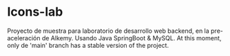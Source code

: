 # Icons-lab
Proyecto de muestra para laboratorio de desarrollo web backend, en la pre-aceleración de Alkemy. Usando Java SpringBoot & MySQL. 
At this moment, only de 'main' branch has a stable version of the project.
